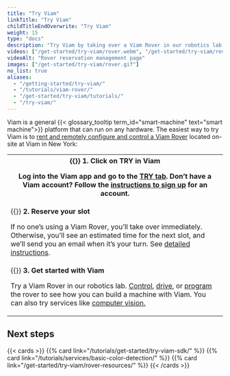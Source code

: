 ```yaml
---
title: "Try Viam"
linkTitle: "Try Viam"
childTitleEndOverwrite: "Try Viam"
weight: 15
type: "docs"
description: "Try Viam by taking over a Viam Rover in our robotics lab."
videos: ["/get-started/try-viam/rover.webm", "/get-started/try-viam/rover.mp4"]
videoAlt: "Rover reservation management page"
images: ["/get-started/try-viam/rover.gif"]
no_list: true
aliases:
  - "/getting-started/try-viam/"
  - "/tutorials/viam-rover/"
  - "/get-started/try-viam/tutorials/"
  - "/try-viam/"
---
```


Viam is a general {{< glossary_tooltip term_id="smart-machine" text="smart machine">}} platform that can run on any hardware.
The easiest way to try Viam is to [rent and remotely configure and control a Viam Rover](https://app.viam.com/try) located on-site at Viam in New York:

<table>
  <tr>
    <th>{{<imgproc src="/get-started/try-viam/try-viam-1.svg" class="fill alignright" style="max-width: 300px" declaredimensions=true alt="ALT">}}
      <b>1. Click on TRY in Viam</b>
      <p>Log into the Viam app and go to the <a href="https://app.viam.com/try">TRY tab</a>. Don’t have a Viam account? Follow the <a href="/fleet/account/#create-account-and-log-in">instructions to sign up</a> for an account.</p>
    </th>
  </tr>
  <tr>
    <td>{{<imgproc src="/get-started/try-viam/try-viam-2.svg" class="fill alignleft" style="max-width: 300px" declaredimensions=true alt="ALT">}}
      <b>2. Reserve your slot</b>
      <p>If no one’s using a Viam Rover, you’ll take over immediately.
Otherwise, you’ll see an estimated time for the next slot, and we’ll send you an email when it’s your turn.
See <a href="/get-started/try-viam/reserve-a-rover/">detailed instructions</a>.</p>
    </td>
  </tr>
  <tr>
    <td>{{<imgproc src="/get-started/try-viam/try-viam-3.svg" class="fill alignright" style="max-width: 300px" declaredimensions=true alt="ALT">}}
      <b>3. Get started with Viam</b>
      <p>Try a Viam Rover in our robotics lab. <a href="/get-started/try-viam/try-viam-tutorial/">Control</a>, <a href="/get-started/try-viam/try-viam-tutorial/#base-control">drive</a>, or <a href="/tutorials/get-started/try-viam-sdk/">program</a> the rover to see how you can build a machine with Viam. You can also try services like <a href="/tutorials/services/basic-color-detection/">computer vision.</a></p>
    </td>
  </tr>
</table>

## Next steps

{{< cards >}}
{{% card link="/tutorials/get-started/try-viam-sdk/" %}}
{{% card link="/tutorials/services/basic-color-detection/" %}}
{{% card link="/get-started/try-viam/rover-resources/" %}}
{{< /cards >}}
